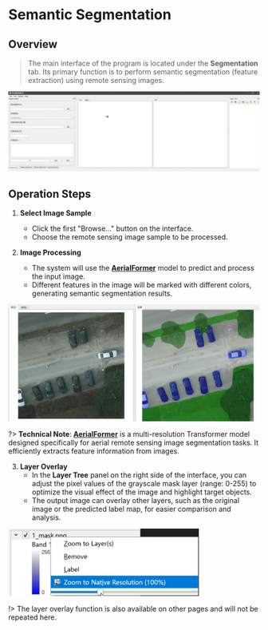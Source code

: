 # Semantic Segmentation

## Overview

> The main interface of the program is located under the **Segmentation** tab. Its primary function is to perform semantic segmentation (feature extraction) using remote sensing images.

![Interface](/segmentation.png)

## Operation Steps

1. **Select Image Sample**
   - Click the first "Browse..." button on the interface.
   - Choose the remote sensing image sample to be processed.

2. **Image Processing**
   - The system will use the [**AerialFormer**](https://github.com/UARK-AICV/AerialFormer) model to predict and process the input image.
   - Different features in the image will be marked with different colors, generating semantic segmentation results.

![Processing Result](/segmentation_result.png)

?> **Technical Note**: [**AerialFormer**](https://github.com/UARK-AICV/AerialFormer) is a multi-resolution Transformer model designed specifically for aerial remote sensing image segmentation tasks. It efficiently extracts feature information from images.

3. **Layer Overlay**
   - In the **Layer Tree** panel on the right side of the interface, you can adjust the pixel values of the grayscale mask layer (range: 0-255) to optimize the visual effect of the image and highlight target objects.
   - The output image can overlay other layers, such as the original image or the predicted label map, for easier comparison and analysis.

![Grayscale Mask](/mask.png)

!> The layer overlay function is also available on other pages and will not be repeated here.